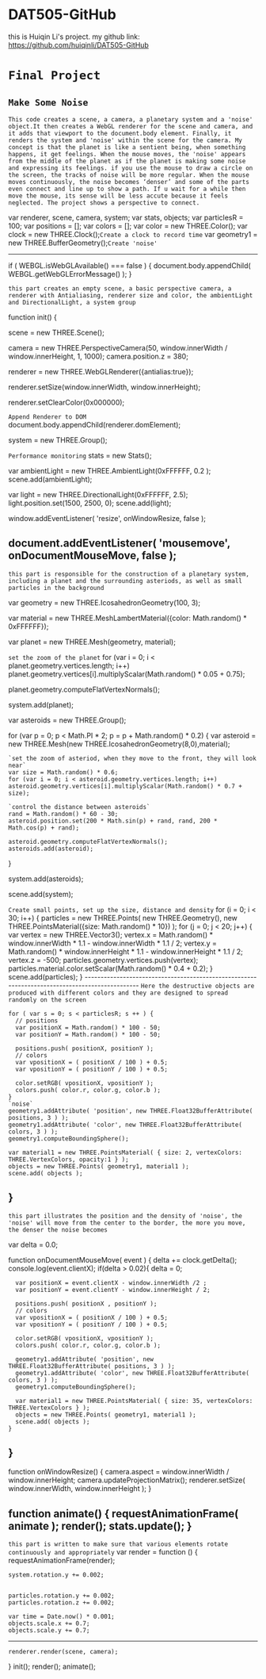 # DAT505-GitHub
this is Huiqin Li's project.
my github link: https://github.com/huiqinli/DAT505-GitHub				


`Final Project`
=======================
`Make Some Noise`
----------------------

`This code creates a scene, a camera, a planetary system and a 'noise' object.It then creates a WebGL renderer for the scene and camera, and it adds that viewport to the document.body element. Finally, it renders the system and 'noise' within the scene for the camera.
My concept is that the planet is like a sentient being, when something happens, it get feelings. When the mouse moves, the 'noise' appears from the middle of the planet as if the planet is making some noise and expressing its feelings. if you use the mouse to draw a circle on the screen, the tracks of noise will be more regular. When the mouse moves continuously, the noise becomes ‘denser’ and some of the parts even connect and line up to show a path. If u wait for a while then move the mouse, its sense will be less accute because it feels neglected. The project shows a perspective to connect. `



var renderer, scene, camera, system;
var stats, objects;
var particlesR = 100;
var positions = [];
var colors = [];
var color = new THREE.Color();
var clock = new THREE.Clock();`Create a clock to record time`
var geometry1 = new THREE.BufferGeometry();`Create 'noise'`


--------------------------------------------------------------------------------------------
if ( WEBGL.isWebGLAvailable() === false ) {
  document.body.appendChild( WEBGL.getWebGLErrorMessage() );
}

`this part creates an empty scene, a basic perspective camera, a renderer with Antialiasing,
renderer size and color, the ambientLight and DirectionalLight, a system group`

function init() {

  scene = new THREE.Scene();

  camera = new THREE.PerspectiveCamera(50, window.innerWidth / window.innerHeight, 1, 1000);
  camera.position.z = 380;

  renderer = new THREE.WebGLRenderer({antialias:true});

  renderer.setSize(window.innerWidth, window.innerHeight);

  renderer.setClearColor(0x000000);

  `Append Renderer to DOM`
  document.body.appendChild(renderer.domElement);

  system = new THREE.Group();

  `Performance monitoring`
  stats = new Stats();

  var ambientLight = new THREE.AmbientLight(0xFFFFFF, 0.2 );
  scene.add(ambientLight);

  var light = new THREE.DirectionalLight(0xFFFFFF, 2.5);
  light.position.set(1500, 2500, 0);
  scene.add(light);

  window.addEventListener( 'resize', onWindowResize, false );

  document.addEventListener( 'mousemove', onDocumentMouseMove, false );
  -----------------------------------------------------------------------------------
  `this part is responsible for the construction of a planetary system, including a
  planet and the surrounding asteriods, as well as small particles in the background`

  var geometry = new THREE.IcosahedronGeometry(100, 3);

  var material = new THREE.MeshLambertMaterial({color: Math.random() * 0xFFFFFF});

  var planet = new THREE.Mesh(geometry, material);

  `set the zoom of the planet`
  for (var i = 0; i < planet.geometry.vertices.length; i++)
  planet.geometry.vertices[i].multiplyScalar(Math.random() * 0.05 + 0.75);

  planet.geometry.computeFlatVertexNormals();

  system.add(planet);

  var asteroids = new THREE.Group();

  for (var p = 0; p < Math.PI * 2; p = p + Math.random() * 0.2) {
    var asteroid = new THREE.Mesh(new THREE.IcosahedronGeometry(8,0),material);

    `set the zoom of asteriod, when they move to the front, they will look near`
    var size = Math.random() * 0.6;
    for (var i = 0; i < asteroid.geometry.vertices.length; i++)
    asteroid.geometry.vertices[i].multiplyScalar(Math.random() * 0.7 + size);

    `control the distance between asteroids`
    rand = Math.random() * 60 - 30;
    asteroid.position.set(200 * Math.sin(p) + rand, rand, 200 * Math.cos(p) + rand);

    asteroid.geometry.computeFlatVertexNormals();
    asteroids.add(asteroid);
  }

  system.add(asteroids);

  scene.add(system);

  `Create small points, set up the size, distance and density`
  for (i = 0; i < 30; i++) {
    particles = new THREE.Points(
      new THREE.Geometry(),
      new THREE.PointsMaterial({size: Math.random() * 10})
      );
      for (j = 0; j < 20; j++) {
        var vertex = new THREE.Vector3();
        vertex.x = Math.random() * window.innerWidth * 1.1 - window.innerWidth * 1.1 / 2;
        vertex.y = Math.random() * window.innerHeight * 1.1 - window.innerHeight * 1.1 / 2;
        vertex.z = -500;
        particles.geometry.vertices.push(vertex);
        particles.material.color.setScalar(Math.random() * 0.4 + 0.2);
      }
      scene.add(particles);
    }
    -----------------------------------------------------------------------------------------------
    `Here the destructive objects are produced with different colors
    and they are designed to spread randomly on the screen`

    for ( var s = 0; s < particlesR; s ++ ) {
      // positions
      var positionX = Math.random() * 100 - 50;
      var positionY = Math.random() * 100 - 50;

      positions.push( positionX, positionY );
      // colors
      var vpositionX = ( positionX / 100 ) + 0.5;
      var vpositionY = ( positionY / 100 ) + 0.5;

      color.setRGB( vpositionX, vpositionY );
      colors.push( color.r, color.g, color.b );
    }
    `noise`
    geometry1.addAttribute( 'position', new THREE.Float32BufferAttribute( positions, 3 ) );
    geometry1.addAttribute( 'color', new THREE.Float32BufferAttribute( colors, 3 ) );
    geometry1.computeBoundingSphere();

    var material1 = new THREE.PointsMaterial( { size: 2, vertexColors: THREE.VertexColors, opacity:1 } );
    objects = new THREE.Points( geometry1, material1 );
    scene.add( objects );
  }
  ----------------------------------------------------------------------------
  `this part illustrates the position and the density of 'noise', the 'noise' will
   move from the center to the border, the more you move, the denser the noise becomes`

  var delta = 0.0;

  function onDocumentMouseMove( event ) {
    delta += clock.getDelta();
    console.log(event.clientX);
    if(delta > 0.02){
      delta = 0;

      var positionX = event.clientX - window.innerWidth /2 ;
      var positionY = event.clientY - window.innerHeight / 2;

      positions.push( positionX , positionY );
      // colors
      var vpositionX = ( positionX / 100 ) + 0.5;
      var vpositionY = ( positionY / 100 ) + 0.5;

      color.setRGB( vpositionX, vpositionY );
      colors.push( color.r, color.g, color.b );

      geometry1.addAttribute( 'position', new THREE.Float32BufferAttribute( positions, 3 ) );
      geometry1.addAttribute( 'color', new THREE.Float32BufferAttribute( colors, 3 ) );
      geometry1.computeBoundingSphere();

      var material1 = new THREE.PointsMaterial( { size: 35, vertexColors: THREE.VertexColors } );
      objects = new THREE.Points( geometry1, material1 );
      scene.add( objects );
    }
  }
  -----------------------------------------------------------------------------------------------
  function onWindowResize() {
    camera.aspect = window.innerWidth / window.innerHeight;
    camera.updateProjectionMatrix();
    renderer.setSize( window.innerWidth, window.innerHeight );
  }

  function animate() {
    requestAnimationFrame( animate );
    render();
    stats.update();
  }
  ---------------------------------------------------------------------------------
  `this part is written to make sure that various elements rotate continuously and appropriately`
  var render = function () {
    requestAnimationFrame(render);

    system.rotation.y += 0.002;


    particles.rotation.y += 0.002;
    particles.rotation.z += 0.002;

    var time = Date.now() * 0.001;
    objects.scale.x += 0.7;
    objects.scale.y += 0.7;

--------------------------------------------------------------------------

    renderer.render(scene, camera);
  }
  init();
  render();
  animate();
